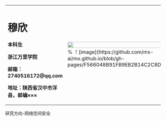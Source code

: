 <table border="0">
  <tr>
    <td width="75%">
      <h1>穆欣</h1>
      <p><b>本科生</b></p>
      <p><b>浙江万里学院</b></p>
      <p><b>邮箱：2740516172@qq.com</b></p>
      <p><b>地址：陕西省汉中市洋县，邮编×××</b></p>
    </td>
    <td width="25%">
      <img src="/zhengjianzhao.jpg" width="100%">      % ！[image](https://github.com/mx-ai/mx.github.io/blob/gh-pages/F566048B91FB9EB2B14C2C8DF201529F.jpg)
    </td>
  </tr>
</table>
研究方向-网络空间安全



